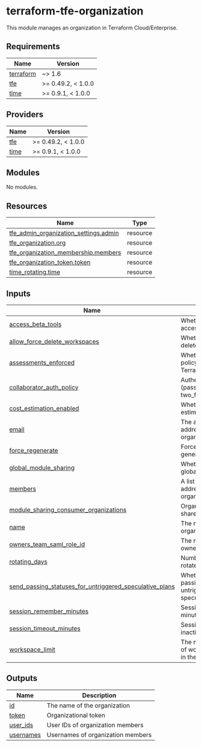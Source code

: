 # terraform-tfe-organization

This module manages an organization in Terraform Cloud/Enterprise.

<!-- BEGIN_TF_DOCS -->
## Requirements

| Name | Version |
|------|---------|
| <a name="requirement_terraform"></a> [terraform](#requirement\_terraform) | ~> 1.6 |
| <a name="requirement_tfe"></a> [tfe](#requirement\_tfe) | >= 0.49.2, < 1.0.0 |
| <a name="requirement_time"></a> [time](#requirement\_time) | >= 0.9.1, < 1.0.0 |

## Providers

| Name | Version |
|------|---------|
| <a name="provider_tfe"></a> [tfe](#provider\_tfe) | >= 0.49.2, < 1.0.0 |
| <a name="provider_time"></a> [time](#provider\_time) | >= 0.9.1, < 1.0.0 |

## Modules

No modules.

## Resources

| Name | Type |
|------|------|
| [tfe_admin_organization_settings.admin](https://registry.terraform.io/providers/hashicorp/tfe/latest/docs/resources/admin_organization_settings) | resource |
| [tfe_organization.org](https://registry.terraform.io/providers/hashicorp/tfe/latest/docs/resources/organization) | resource |
| [tfe_organization_membership.members](https://registry.terraform.io/providers/hashicorp/tfe/latest/docs/resources/organization_membership) | resource |
| [tfe_organization_token.token](https://registry.terraform.io/providers/hashicorp/tfe/latest/docs/resources/organization_token) | resource |
| [time_rotating.time](https://registry.terraform.io/providers/hashicorp/time/latest/docs/resources/rotating) | resource |

## Inputs

| Name | Description | Type | Default | Required |
|------|-------------|------|---------|:--------:|
| <a name="input_access_beta_tools"></a> [access\_beta\_tools](#input\_access\_beta\_tools) | Whether to allow access to beta tools | `bool` | `false` | no |
| <a name="input_allow_force_delete_workspaces"></a> [allow\_force\_delete\_workspaces](#input\_allow\_force\_delete\_workspaces) | Whether to allow force delete workspaces | `bool` | `false` | no |
| <a name="input_assessments_enforced"></a> [assessments\_enforced](#input\_assessments\_enforced) | Whether to enforce policy checks for Terraform runs | `bool` | `false` | no |
| <a name="input_collaborator_auth_policy"></a> [collaborator\_auth\_policy](#input\_collaborator\_auth\_policy) | Authentication policy (password or two\_factor\_mandatory) | `string` | `"password "` | no |
| <a name="input_cost_estimation_enabled"></a> [cost\_estimation\_enabled](#input\_cost\_estimation\_enabled) | Whether to allow cost estimation | `bool` | `false` | no |
| <a name="input_email"></a> [email](#input\_email) | The admin email address of the organization | `string` | n/a | yes |
| <a name="input_force_regenerate"></a> [force\_regenerate](#input\_force\_regenerate) | Forces new token generation | `bool` | `false` | no |
| <a name="input_global_module_sharing"></a> [global\_module\_sharing](#input\_global\_module\_sharing) | Whether to allow global module sharing | `bool` | `false` | no |
| <a name="input_members"></a> [members](#input\_members) | A list of email addresses of organization members | `list(string)` | `[]` | no |
| <a name="input_module_sharing_consumer_organizations"></a> [module\_sharing\_consumer\_organizations](#input\_module\_sharing\_consumer\_organizations) | Organization names to share modules with | `list(string)` | `[]` | no |
| <a name="input_name"></a> [name](#input\_name) | The name of the organization | `string` | n/a | yes |
| <a name="input_owners_team_saml_role_id"></a> [owners\_team\_saml\_role\_id](#input\_owners\_team\_saml\_role\_id) | The name of the owners team | `string` | `""` | no |
| <a name="input_rotating_days"></a> [rotating\_days](#input\_rotating\_days) | Number of days to rotate the token | `number` | `30` | no |
| <a name="input_send_passing_statuses_for_untriggered_speculative_plans"></a> [send\_passing\_statuses\_for\_untriggered\_speculative\_plans](#input\_send\_passing\_statuses\_for\_untriggered\_speculative\_plans) | Whether to send passing statuses for untriggered speculative plans | `bool` | `false` | no |
| <a name="input_session_remember_minutes"></a> [session\_remember\_minutes](#input\_session\_remember\_minutes) | Session expiration in minutes | `number` | `21600` | no |
| <a name="input_session_timeout_minutes"></a> [session\_timeout\_minutes](#input\_session\_timeout\_minutes) | Session timeout after inactivity in minutes | `number` | `21600` | no |
| <a name="input_workspace_limit"></a> [workspace\_limit](#input\_workspace\_limit) | The maximum number of workspaces allowed in the organization | `number` | `0` | no |

## Outputs

| Name | Description |
|------|-------------|
| <a name="output_id"></a> [id](#output\_id) | The name of the organization |
| <a name="output_token"></a> [token](#output\_token) | Organizational token |
| <a name="output_user_ids"></a> [user\_ids](#output\_user\_ids) | User IDs of organization members |
| <a name="output_usernames"></a> [usernames](#output\_usernames) | Usernames of organization members |
<!-- END_TF_DOCS -->